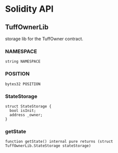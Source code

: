 # Solidity API

## TuffOwnerLib


storage lib for the TuffOwner contract.





### NAMESPACE

```solidity
string NAMESPACE
```







### POSITION

```solidity
bytes32 POSITION
```







### StateStorage








```solidity
struct StateStorage {
  bool isInit;
  address _owner;
}
```

### getState

```solidity
function getState() internal pure returns (struct TuffOwnerLib.StateStorage stateStorage)
```








